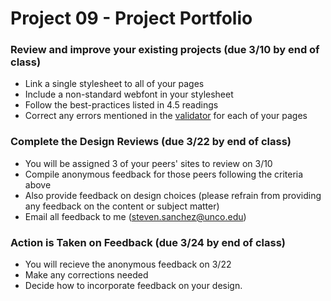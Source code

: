 # Project 09 - Project Portfolio

### Review and improve your existing projects (due 3/10 by end of class)
* Link a single stylesheet to all of your pages
* Include a non-standard webfont in your stylesheet
* Follow the best-practices listed in 4.5 readings
* Correct any errors mentioned in the [validator](https://validator.w3.org) for each of your pages

### Complete the Design Reviews (due 3/22 by end of class)
* You will be assigned 3 of your peers' sites to review on 3/10
* Compile anonymous feedback for those peers following the criteria above
* Also provide feedback on design choices (please refrain from providing any feedback on the content or subject matter)
* Email all feedback to me (steven.sanchez@unco.edu)

### Action is Taken on Feedback (due 3/24 by end of class)
* You will recieve the anonymous feedback on 3/22
* Make any corrections needed
* Decide how to incorporate feedback on your design.
